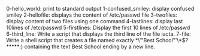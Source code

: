 0-hello_world: print to standard output
1-confused_smiley: display confused smiley
2-hellofile: displays the content of /etc/passwd file
3-twofiles: display content of two files using one command
4-lastlines: display last 10lines of /etc/passwd
5-firstlines: Display the first 10 lines of /etc/passwd
6-third_line: Write a script that displays the third line of the file iacta.
7-file: Write a shell script that creates a file named exactly \*\\'"Best School"\'\\*$\?\*\*\*\*\*:) containing the text Best School ending by a new line.